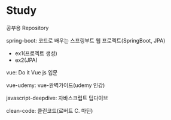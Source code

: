 # Study
공부용 Repository

spring-boot: 코드로 배우는 스프링부트 웹 프로젝트(SpringBoot, JPA)
  - ex1(프로젝트 생성) 
  - ex2(JPA)

vue: Do it Vue js 입문 

vue-udemy: vue-완벽가이드(udemy 인강)

javascript-deepdive: 자바스크립트 딥다이브

clean-code: 클린코드(로버트 C. 마틴)
